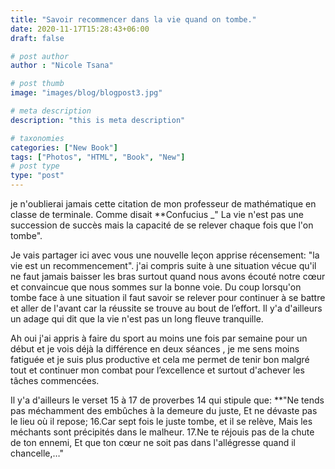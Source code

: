 ```yaml
---
title: "Savoir recommencer dans la vie quand on tombe."
date: 2020-11-17T15:28:43+06:00
draft: false

# post author
author : "Nicole Tsana"

# post thumb
image: "images/blog/blogpost3.jpg"

# meta description
description: "this is meta description"

# taxonomies
categories: ["New Book"]
tags: ["Photos", "HTML", "Book", "New"]
# post type
type: "post"
---
```


je n'oublierai jamais cette citation de mon professeur de mathématique en classe de terminale. Comme disait **Confucius  _" La vie n'est pas une succession de succès mais la capacité de se relever chaque fois que l'on tombe".

Je vais partager ici avec vous une nouvelle leçon apprise récensement: "la vie est un recommencement". j'ai compris suite à une situation vécue qu'il ne faut jamais baisser les bras surtout quand nous avons écouté notre cœur et convaincue que nous sommes sur la bonne voie. Du coup lorsqu'on tombe face à une situation il faut savoir se relever pour continuer à se battre et aller de l'avant car la réussite se trouve au bout de l’effort. Il y'a d'ailleurs un adage qui dit que la vie n'est pas un long fleuve tranquille. 

Ah oui j'ai appris à faire du sport au moins une fois par semaine pour un début et je vois déjà la différence en deux séances , je me sens moins fatiguée et je suis plus productive et cela me permet de tenir bon malgré tout et continuer mon combat pour l’excellence et surtout d'achever les tâches commencées.

Il y'a d'ailleurs le verset 15 à 17 de proverbes 14 qui stipule que: **"Ne tends pas méchamment des embûches à la demeure du juste, Et ne dévaste pas le lieu où il repose; 16.Car sept fois le juste tombe, et il se relève, Mais les méchants sont précipités dans le malheur. 17.Ne te réjouis pas de la chute de ton ennemi, Et que ton cœur ne soit pas dans l'allégresse quand il chancelle,…"
